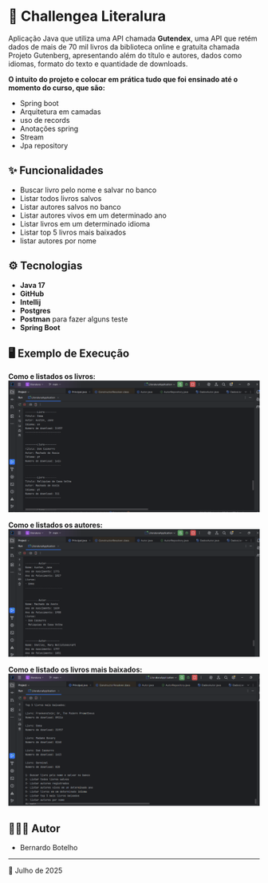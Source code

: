 # 🔄 Challengea Literalura

Aplicação Java que utiliza uma API chamada <b>Gutendex</b>, uma API que retém dados de mais de 70 mil livros da biblioteca online e gratuita chamada Projeto Gutenberg, apresentando além do título e autores, dados como idiomas, formato do texto e quantidade de downloads.

**O intuito do projeto e colocar em prática tudo que foi ensinado até o momento do curso, que são:**
- Spring boot
- Arquitetura em camadas
- uso de records
- Anotações spring
- Stream
- Jpa repository

## ✨ Funcionalidades

- Buscar livro pelo nome e salvar no banco
- Listar todos livros salvos
- Listar autores salvos no banco
- Listar autores vivos em um determinado ano
- Listar livros em um determinado idioma
- Listar top 5 livros mais baixados
- listar autores por nome

## ⚙️ Tecnologias

- **Java 17**
- **GitHub**
- **Intellij**
- **Postgres**
- **Postman** para fazer alguns teste
- **Spring Boot**

## 🖥️ Exemplo de Execução
**Como e listados os livros:**
![](Imagens/lista-livros.png)




**Como e listados os autores:**
![](Imagens/lista-autores.png)




**Como e listado os livros mais baixados:**
![](Imagens/livros-mais-baixados.png)
## 👨🏻‍💻 Autor

- Bernardo Botelho

---

📅 Julho de 2025

